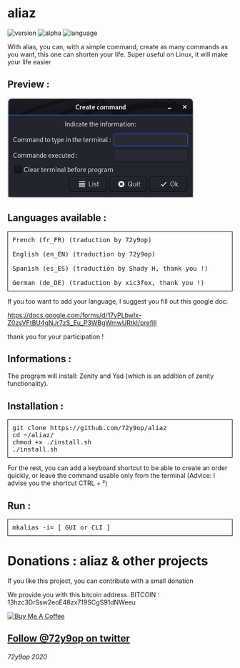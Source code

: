 # aliaz
![version](https://img.shields.io/badge/Version-2.1.0-blueviolet?style=flat-square)
![alpha](https://img.shields.io/badge/Alpha-yes-red?style=flat-square)
![language](https://img.shields.io/badge/Language-Bash-blue?style=flat-square)

With alias, you can, with a simple command, create as many commands as you want, this one can shorten your life. Super useful on Linux, it will make your life easier

## Preview :

 ![Preview 1](https://github.com/72y9op/aliaz/blob/master/preview/prev_1.png) 
 

## Languages available :

<pre style=" border: 1px solid black; padding:10px">
French (fr_FR) (traduction by 72y9op)

English (en_EN) (traduction by 72y9op)

Spanish (es_ES) (traduction by Shady H, thank you !)

German (de_DE) (traduction by xic3fox, thank you !)
</pre>

If you too want to add your language, I suggest you fill out this google doc: 

https://docs.google.com/forms/d/17yPLbwIx-Z0zsVFtBU4gNJr7zS_Eu_P3WBgWmwURtkI/prefill

thank you for your participation !


## Informations :
The program will install:
Zenity and Yad (which is an addition of zenity functionality).

## Installation :
<pre style=" border: 1px solid black; padding:10px">
git clone https://github.com/72y9op/aliaz 
cd ~/aliaz/ 
chmod +x ./install.sh
./install.sh
</pre>
For the rest, you can add a keyboard shortcut to be able to create an order quickly, or leave the command usable only from the terminal
(Advice: I advise you the shortcut CTRL + ²)

## Run :
<pre style=" border: 1px solid black; padding:10px">
mkalias -i= [ GUI or CLI ]
</pre>

# Donations : aliaz & other projects 
If you like this project, you can contribute with a small donation

We provide you with this bitcoin address.
BITCOIN : 13hzc3DrSsw2eoE48zx719SCgS91dNWeeu

<a href="https://www.buymeacoffee.com/72y9op" target="_blank"><img src="https://www.buymeacoffee.com/assets/img/custom_images/orange_img.png" alt="Buy Me A Coffee" style="height: auto !important;width: auto !important;" ></a>

<a class="twitter-follow-button"
  href="https://twitter.com/72y9op">
Follow @72y9op on twitter</a>
------
###### 72y9op 2020
